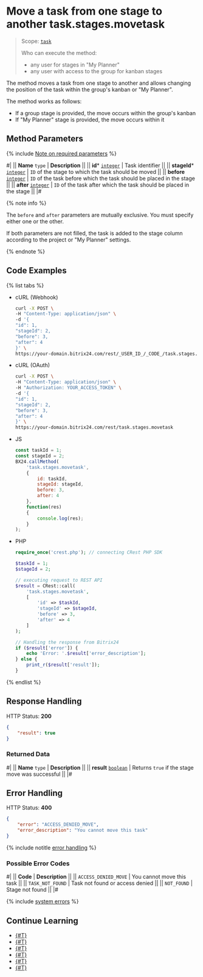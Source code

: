 # Move a task from one stage to another task.stages.movetask

> Scope: [`task`](../../scopes/permissions.md)
>
> Who can execute the method:
> - any user for stages in "My Planner"
> - any user with access to the group for kanban stages

The method moves a task from one stage to another and allows changing the position of the task within the group's kanban or "My Planner".

The method works as follows:
- If a group stage is provided, the move occurs within the group's kanban
- If "My Planner" stage is provided, the move occurs within it

## Method Parameters

{% include [Note on required parameters](../../../_includes/required.md) %}

#|
|| **Name**
`type` | **Description** ||
|| **id***
[`integer`](../../data-types.md) | Task identifier ||
|| **stageId***
[`integer`](../../data-types.md) | `ID` of the stage to which the task should be moved ||
|| **before**
[`integer`](../../data-types.md) | `ID` of the task before which the task should be placed in the stage ||
|| **after**
[`integer`](../../data-types.md) | `ID` of the task after which the task should be placed in the stage ||
|#

{% note info %}

The `before` and `after` parameters are mutually exclusive. You must specify either one or the other.

If both parameters are not filled, the task is added to the stage column according to the project or "My Planner" settings.

{% endnote %}

## Code Examples

{% list tabs %}

- cURL (Webhook)

    ```bash
    curl -X POST \
    -H "Content-Type: application/json" \
    -d '{
    "id": 1,
    "stageId": 2,
    "before": 3,
    "after": 4
    }' \
    https://your-domain.bitrix24.com/rest/_USER_ID_/_CODE_/task.stages.movetask
    ```

- cURL (OAuth)

    ```bash
    curl -X POST \
    -H "Content-Type: application/json" \
    -H "Authorization: YOUR_ACCESS_TOKEN" \
    -d '{
    "id": 1,
    "stageId": 2,
    "before": 3,
    "after": 4
    }' \
    https://your-domain.bitrix24.com/rest/task.stages.movetask
    ```

- JS

    ```js
    const taskId = 1;
    const stageId = 2;
    BX24.callMethod(
        'task.stages.movetask',
        {
            id: taskId,
            stageId: stageId,
            before: 3,
            after: 4
        },
        function(res)
        {
            console.log(res);
        }
    );
    ```

- PHP

    ```php
    require_once('crest.php'); // connecting CRest PHP SDK

    $taskId = 1;
    $stageId = 2;

    // executing request to REST API
    $result = CRest::call(
        'task.stages.movetask',
        [
            'id' => $taskId,
            'stageId' => $stageId,
            'before' => 3,
            'after' => 4
        ]
    );

    // Handling the response from Bitrix24
    if ($result['error']) {
        echo 'Error: '.$result['error_description'];
    } else {
        print_r($result['result']);
    }
    ```

{% endlist %}

## Response Handling

HTTP Status: **200**

```json
{
    "result": true
}
```

### Returned Data

#|
|| **Name**
`type` | **Description** ||
|| **result** 
[`boolean`](../../data-types.md) | Returns `true` if the stage move was successful
||
|#

## Error Handling

HTTP Status: **400**

```json
{
    "error": "ACCESS_DENIED_MOVE",
    "error_description": "You cannot move this task"
}
```

{% include notitle [error handling](../../../_includes/error-info.md) %}

### Possible Error Codes

#|
|| **Code** | **Description** ||
|| `ACCESS_DENIED_MOVE` | You cannot move this task ||
|| `TASK_NOT_FOUND` | Task not found or access denied ||
|| `NOT_FOUND` | Stage not found ||
|#

{% include [system errors](../../../_includes/system-errors.md) %}

## Continue Learning 

- [{#T}](./index.md)
- [{#T}](./task-stages-add.md)
- [{#T}](./task-stages-update.md)
- [{#T}](./task-stages-get.md)
- [{#T}](./task-stages-can-move-task.md)
- [{#T}](./task-stages-delete.md)